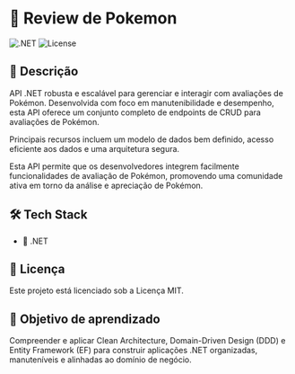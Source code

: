 # 🧸 Review de Pokemon

![.NET](https://img.shields.io/badge/-.NET-blue?logo=.net&logoColor=white) ![License](https://img.shields.io/badge/license-MIT-green)

## 📝 Descrição

API .NET robusta e escalável para gerenciar e interagir com avaliações de Pokémon. Desenvolvida com foco em manutenibilidade e desempenho, esta API oferece um conjunto completo de endpoints de CRUD para avaliações de Pokémon.

Principais recursos incluem um modelo de dados bem definido, acesso eficiente aos dados e uma arquitetura segura. 

Esta API permite que os desenvolvedores integrem facilmente funcionalidades de avaliação de Pokémon, promovendo uma comunidade ativa em torno da análise e apreciação de Pokémon.

## 🛠️ Tech Stack

- 🔷 .NET

## 📜 Licença

Este projeto está licenciado sob a Licença MIT.

## 📖 Objetivo de aprendizado

Compreender e aplicar Clean Architecture, Domain-Driven Design (DDD) e Entity Framework (EF) para construir aplicações .NET organizadas, manuteníveis e alinhadas ao domínio de negócio.

